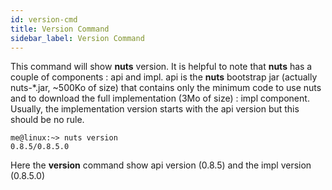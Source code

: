 ```yaml
---
id: version-cmd
title: Version Command
sidebar_label: Version Command
---
```



This command will show **nuts** version. It is helpful to note that **nuts** has a couple of components : api and impl.
api is the **nuts** bootstrap jar (actually nuts-*.jar, ~500Ko of size) that contains only the minimum code to use nuts and to download the full implementation (3Mo of size) : impl component. Usually, the implementation version starts with the api version but this should be no rule.
```
me@linux:~> nuts version
0.8.5/0.8.5.0
```
Here the **version** command show api version (0.8.5) and the impl version (0.8.5.0)
